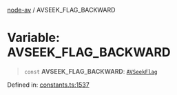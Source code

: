 [node-av](../globals.md) / AVSEEK\_FLAG\_BACKWARD

# Variable: AVSEEK\_FLAG\_BACKWARD

> `const` **AVSEEK\_FLAG\_BACKWARD**: [`AVSeekFlag`](../type-aliases/AVSeekFlag.md)

Defined in: [constants.ts:1537](https://github.com/seydx/av/blob/f8631fc881b394300b1479f511d55cf1c370a87f/src/constants/constants.ts#L1537)
